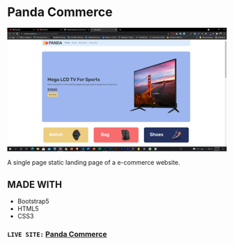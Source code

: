 # Panda Commerce

![Panda Commerce](https://raw.githubusercontent.com/mekaiser/panda-commerce-bootstrap/main/images/panda-commerce-github-cover.png)

A single page static landing page of a e-commerce website.

## MADE WITH

- Bootstrap5
- HTML5
- CSS3

### `LIVE SITE:` [Panda Commerce](https://mekaiser.github.io/panda-commerce-bootstrap/)
